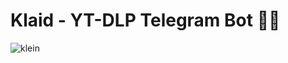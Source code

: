 # Klaid - YT-DLP Telegram Bot 🎥🤖


![klein](https://github.com/Nikamura/klaid-bot/assets/3459367/1348ea1d-88e7-4657-ab98-2c742a547e3a)
